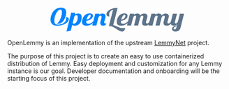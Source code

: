 <p align="center"><img src="https://raw.githubusercontent.com/openlemmy/openlemmy/main/docs/images/logo.svg" alt="OpenLemmy" height="55px"/></p>

OpenLemmy is an implementation of the upstream [LemmyNet](https://github.com/LemmyNet/) project.

The purpose of this project is to create an easy to use containerized distribution of Lemmy. Easy deployment and customization for any Lemmy instance is our goal. Developer documentation and onboarding will be the starting focus of this project.
